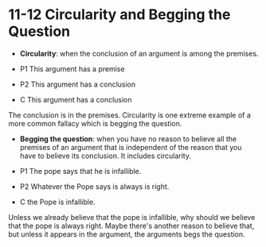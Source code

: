 # 11-12 Circularity and Begging the Question

- **Circularity**: when the conclusion of an argument is among the premises.

- P1 This argument has a premise
- P2 This argument has a conclusion
- C This argument has a conclusion

The conclusion is in the premises. Circularity is one extreme example of a more common fallacy which is begging the question.

- **Begging the question**: when you have no reason to believe all the premises of an argument that is independent of the reason that you have to believe its conclusion. It includes circularity.

- P1 The pope says that he is infallible.
- P2 Whatever the Pope says is always is right.
- C the Pope is infallible.

Unless we already believe that the pope is infallible, why should we believe that the pope is always right. Maybe there's another reason to believe that, but unless it appears in the argument, the arguments begs the question.



